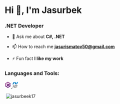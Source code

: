
<h1 align="left">Hi 👋, I'm Jasurbek</h1>
<h3 align="left">.NET Developer</h3>
<!-- <img align="right" alt="Coding" width="400" src="https://raw.githubusercontent.com/rajpratyush/rajpratyush/master/me_1.gif"> -->

<!-- <p align="left"> <img src="https://komarev.com/ghpvc/?username=jasurbeek17&label=Profile%20views&color=0e75b6&style=flat" alt="jasurbeek17" /> </p> -->

<!-- <p align="left"> <a href="https://twitter.com/jasurbeek_17" target="blank"><img src="https://img.shields.io/twitter/follow/jasurbeek_17?logo=twitter&style=for-the-badge" alt="jasurbeek_17" /></a> </p> -->

- 💬 Ask me about **C#, .NET**

- 📫 How to reach me **jasurismatov50@gmail.com**

- ⚡ Fun fact **I like my work**

<!-- <h3 align="left">Connect with me:</h3> -->
<p align="left">
<!-- <a href="https://twitter.com/jasurbeek_17" target="blank"><img align="center" src="https://raw.githubusercontent.com/rahuldkjain/github-profile-readme-generator/master/src/images/icons/Social/twitter.svg" alt="jasurbeek_17" height="30" width="40" /></a>
<a href="https://linkedin.com/in/jasurbek-ismatov" target="blank"><img align="center" src="https://raw.githubusercontent.com/rahuldkjain/github-profile-readme-generator/master/src/images/icons/Social/linked-in-alt.svg" alt="jasurbek-ismatov" height="30" width="40" /></a>
<a href="https://instagram.com/jasurbeek_17" target="blank"><img align="center" src="https://raw.githubusercontent.com/rahuldkjain/github-profile-readme-generator/master/src/images/icons/Social/instagram.svg" alt="jasurbeek_17" height="30" width="40" /></a>
<a href="https://www.leetcode.com/jasurbeek17" target="blank"><img align="center" src="https://raw.githubusercontent.com/rahuldkjain/github-profile-readme-generator/master/src/images/icons/Social/leet-code.svg" alt="jasurbeek17" height="30" width="40" /></a>
</p>
 -->
<h3 align="left">Languages and Tools:</h3>
<p align="left"> <a href="https://www.arduino.cc/" target="_blank" rel="noreferrer"> 
<!-- <img src="https://cdn.worldvectorlogo.com/logos/arduino-1.svg" alt="arduino" width="40" height="40"/> </a> <a href="https://www.cprogramming.com/" target="_blank" rel="noreferrer">  -->
<!-- <img src="https://raw.githubusercontent.com/devicons/devicon/master/icons/c/c-original.svg" alt="c" width="40" height="40"/> </a> <a href="https://www.w3schools.com/cs/" target="_blank" rel="noreferrer">  -->
<img src="https://raw.githubusercontent.com/devicons/devicon/master/icons/csharp/csharp-original.svg" alt="csharp" width="20" height="20"/> </a> <a href="https://www.w3schools.com/css/" target="_blank" rel="noreferrer"> 
<!-- <img src="https://raw.githubusercontent.com/devicons/devicon/master/icons/css3/css3-original-wordmark.svg" alt="css3" width="40" height="40"/> </a> <a href="https://dotnet.microsoft.com/" target="_blank" rel="noreferrer">  -->
<img src="https://raw.githubusercontent.com/devicons/devicon/master/icons/dot-net/dot-net-original-wordmark.svg" alt="dotnet" width="20" height="20"/> </a> <a href="https://git-scm.com/" target="_blank" rel="noreferrer"> 
<!-- <img src="https://www.vectorlogo.zone/logos/git-scm/git-scm-icon.svg" alt="git" width="40" height="40"/> </a> <a href="https://www.w3.org/html/" target="_blank" rel="noreferrer">  -->
<!-- <img src="https://raw.githubusercontent.com/devicons/devicon/master/icons/html5/html5-original-wordmark.svg" alt="html5" width="40" height="40"/> </a> <a href="https://www.mathworks.com/" target="_blank" rel="noreferrer">  -->
<!-- <img src="https://upload.wikimedia.org/wikipedia/commons/2/21/Matlab_Logo.png" alt="matlab" width="40" height="40"/> -->
</a> </p>

<!-- <p><img align="left" src="https://github-readme-stats.vercel.app/api/top-langs?username=jasurbeek17&show_icons=true&locale=en&layout=compact" alt="jasurbeek17" /></p> -->

<p>&nbsp;<img align="center" src="https://github-readme-stats.vercel.app/api?username=jasurbeek17&show_icons=true&locale=en" alt="jasurbeek17" /></p>

<!-- <p><img align="center" src="https://github-readme-streak-stats.herokuapp.com/?user=jasurbeek17&" alt="jasurbeek17" /></p> -->

